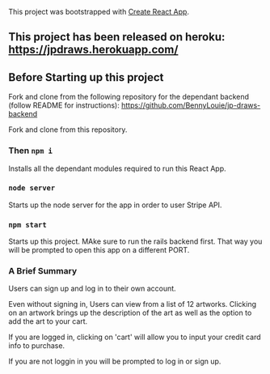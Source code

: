 This project was bootstrapped with [Create React App](https://github.com/facebook/create-react-app).

## This project has been released on heroku: https://jpdraws.herokuapp.com/

## Before Starting up this project

Fork and clone from the following repository for the dependant backend 
(follow README for instructions):
https://github.com/BennyLouie/jp-draws-backend

Fork and clone from this repository.

### Then `npm i`

Installs all the dependant modules required to run this React App.

### `node server`

Starts up the node server for the app in order to user Stripe API.

### `npm start`

Starts up this project. MAke sure to run the rails backend first. That way you will be prompted to open this app on a different PORT.

### A Brief Summary

Users can sign up and log in to their own account.

Even without signing in, Users can view from a list of 12 artworks. Clicking on an artwork brings up the description of the art as well as the option to add the art to your cart.

If you are logged in, clicking on 'cart' will allow you to input your credit card info to purchase.

If you are not loggin in you will be prompted to log in or sign up.
